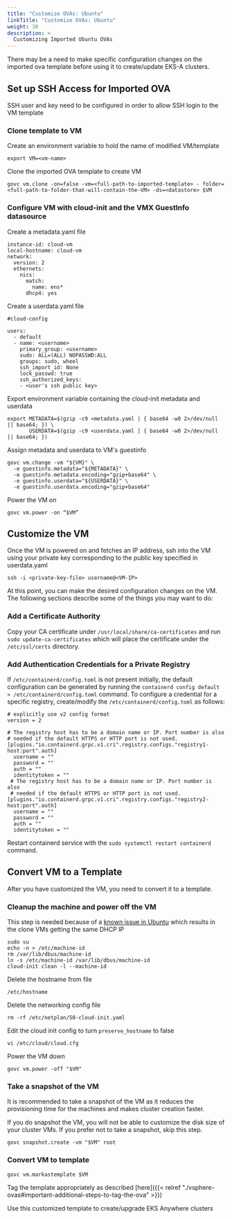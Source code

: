 ```yaml
---
title: "Customize OVAs: Ubuntu"
linkTitle: "Customize OVAs: Ubuntu"
weight: 30
description: >
  Customizing Imported Ubuntu OVAs
---
```


There may be a need to make specific configuration changes on the imported ova template before using it to create/update EKS-A clusters. 



## Set up SSH Access for Imported OVA


SSH user and key need to be configured in order to allow SSH login to the VM template


### Clone template to VM

Create an environment variable to hold the name of modified VM/template

```
export VM=<vm-name>
```

Clone the imported OVA template to create VM <vm-name>

```
govc vm.clone -on=false -vm=<full-path-to-imported-template> - folder=<full-path-to-folder-that-will-contain-the-VM> -ds=<datastore> $VM
```

### Configure VM with cloud-init and the VMX GuestInfo datasource

Create a metadata.yaml file

```
instance-id: cloud-vm
local-hostname: cloud-vm
network:
  version: 2
  ethernets:
    nics:
      match:
        name: ens*
      dhcp4: yes
```

Create a userdata.yaml file

```
#cloud-config

users:
  - default
  - name: <username>
    primary_group: <username>
    sudo: ALL=(ALL) NOPASSWD:ALL
    groups: sudo, wheel
    ssh_import_id: None
    lock_passwd: true
    ssh_authorized_keys:
    - <user's ssh public key>

```

Export environment variable containing the cloud-init metadata and userdata

```
export METADATA=$(gzip -c9 <metadata.yaml | { base64 -w0 2>/dev/null || base64; }) \
       USERDATA=$(gzip -c9 <userdata.yaml | { base64 -w0 2>/dev/null || base64; })

```

Assign metadata and userdata to VM's guestinfo

```
govc vm.change -vm "${VM}" \
  -e guestinfo.metadata="${METADATA}" \
  -e guestinfo.metadata.encoding="gzip+base64" \
  -e guestinfo.userdata="${USERDATA}" \
  -e guestinfo.userdata.encoding="gzip+base64"
```

Power the VM on

```
govc vm.power -on “$VM”
```


## Customize the VM

Once the VM is powered on and fetches an IP address, ssh into the VM using your private key corresponding to the public key specified in userdata.yaml

```
ssh -i <private-key-file> username@<VM-IP>
```

At this point, you can make the desired configuration changes on the VM. The following sections describe some of the things you may want to do:

### Add a Certificate Authority

Copy your CA certificate under `/usr/local/share/ca-certificates` and run `sudo update-ca-certificates` which will place the certificate under the `/etc/ssl/certs` directory.

### Add Authentication Credentials for a Private Registry

If `/etc/containerd/config.toml` is not present initially, the default configuration can be generated by running the `containerd config default > /etc/containerd/config.toml` command.  To configure a credential for a specific registry, create/modify the `/etc/containerd/config.toml` as follows:

```
# explicitly use v2 config format
version = 2

# The registry host has to be a domain name or IP. Port number is also
# needed if the default HTTPS or HTTP port is not used.
[plugins."io.containerd.grpc.v1.cri".registry.configs."registry1-host:port".auth]
  username = ""
  password = ""
  auth = ""
  identitytoken = ""
 # The registry host has to be a domain name or IP. Port number is also
 # needed if the default HTTPS or HTTP port is not used.
[plugins."io.containerd.grpc.v1.cri".registry.configs."registry2-host:port".auth]
  username = ""
  password = ""
  auth = ""
  identitytoken = ""
```
Restart containerd service with the `sudo systemctl restart containerd` command.

## Convert VM to a Template

After you have customized the VM, you need to convert it to a template.

### Cleanup the machine and power off the VM

This step is needed because of a [known issue in Ubuntu](https://kb.vmware.com/s/article/82229) which results in the clone VMs getting the same DHCP IP

```
sudo su
echo -n > /etc/machine-id
rm /var/lib/dbus/machine-id
ln -s /etc/machine-id /var/lib/dbus/machine-id
cloud-init clean -l --machine-id
```

Delete the hostname from file
```
/etc/hostname
```
Delete the networking config file
```
rm -rf /etc/netplan/50-cloud-init.yaml
```
Edit the cloud init config to turn `preserve_hostname` to false
```
vi /etc/cloud/cloud.cfg
```

Power the VM down

```
govc vm.power -off "$VM"
```

### Take a snapshot of the VM 

It is recommended to take a snapshot of the VM as it reduces the provisioning time for the machines and makes cluster creation faster.

If you do snapshot the VM, you will not be able to customize the disk size of your cluster VMs. If you prefer not to take a snapshot, skip this step.


```
govc snapshot.create -vm "$VM" root
```

### Convert VM to template

```
govc vm.markastemplate $VM
```

Tag the template appropriately as described [here]({{< relref "./vsphere-ovas#important-additional-steps-to-tag-the-ova" >}})

Use this customized template to create/upgrade EKS Anywhere clusters

